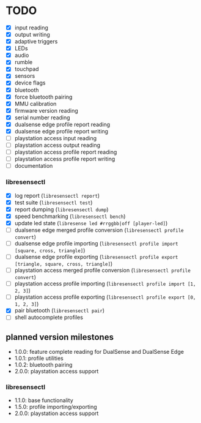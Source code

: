 # TODO

- [x] input reading
- [x] output writing
- [x] adaptive triggers
- [x] LEDs
- [x] audio
- [x] rumble
- [x] touchpad
- [x] sensors
- [x] device flags
- [x] bluetooth
- [x] force bluetooth pairing
- [x] MMU calibration
- [x] firmware version reading
- [x] serial number reading
- [x] dualsense edge profile report reading
- [x] dualsense edge profile report writing
- [ ] playstation access input reading
- [ ] playstation access output reading
- [ ] playstation access profile report reading
- [ ] playstation access profile report writing
- [ ] documentation

### libresensectl

- [x] log report (`libresensectl report`)
- [x] test suite (`libresensectl test`)
- [x] report dumping (`libresensectl dump`)
- [x] speed benchmarking (`libresensectl bench`)
- [x] update led state (`libresense led #rrggbb|off [player-led]`)
- [ ] dualsense edge merged profile conversion (`libresensectl profile convert`)
- [ ] dualsense edge profile importing (`libresensectl profile import [square, cross, triangle]`)
- [ ] dualsense edge profile exporting (`libresensectl profile export [triangle, square, cross, triangle]`)
- [ ] playstation access merged profile conversion (`libresensectl profile convert`)
- [ ] playstation access profile importing (`libresensectl profile import [1, 2, 3]`)
- [ ] playstation access profile exporting (`libresensectl profile export [0, 1, 2, 3]`)
- [x] pair bluetooth (`libresensectl pair`)
- [ ] shell autocomplete profiles

## planned version milestones

- 1.0.0: feature complete reading for DualSense and DualSense Edge
- 1.0.1: profile utilities
- 1.0.2: bluetooth pairing
- 2.0.0: playstation access support

### libresensectl

- 1.1.0: base functionality
- 1.5.0: profile importing/exporting
- 2.0.0: playstation access support

